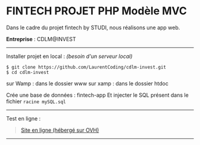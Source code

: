__FINTECH PROJET PHP Modèle MVC__
=====


Dans le cadre du projet fintech by STUDI, nous réalisons une app web.

**Entreprise** : CDLM@INVEST


__________________

Installer projet en local : *(besoin d'un serveur local)*
```
$ git clone https://github.com/LaurentCoding/cdlm-invest.git
$ cd cdlm-invest
```

sur Wamp : dans le dossier www
sur xamp : dans le dossier htdoc

Crée une base de données : fintech-app
Et injecter le SQL présent dans le fichier `racine mySQL.sql`

__________________

Test en ligne :

> [Site en ligne (hébergé sur OVH)](https://fintech.math-frigoriste.fr/)


__________________
